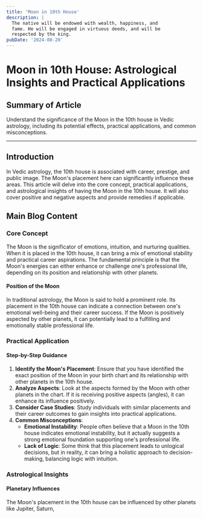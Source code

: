 ```yaml
---
title: 'Moon in 10th House'
description: |
  The native will be endowed with wealth, happiness, and
  fame. He will be engaged in virtuous deeds, and will be
  respected by the king.
pubDate: '2024-08-20'
---
```


# Moon in 10th House: Astrological Insights and Practical Applications

## Summary of Article
Understand the significance of the Moon in the 10th house in Vedic astrology, including its potential effects, practical applications, and common misconceptions.

---

## Introduction
In Vedic astrology, the 10th house is associated with career, prestige, and public image. The Moon's placement here can significantly influence these areas. This article will delve into the core concept, practical applications, and astrological insights of having the Moon in the 10th house. It will also cover positive and negative aspects and provide remedies if applicable.

## Main Blog Content

### Core Concept
The Moon is the significator of emotions, intuition, and nurturing qualities. When it is placed in the 10th house, it can bring a mix of emotional stability and practical career aspirations. The fundamental principle is that the Moon's energies can either enhance or challenge one's professional life, depending on its position and relationship with other planets.

#### Position of the Moon
In traditional astrology, the Moon is said to hold a prominent role. Its placement in the 10th house can indicate a connection between one's emotional well-being and their career success. If the Moon is positively aspected by other planets, it can potentially lead to a fulfilling and emotionally stable professional life.

### Practical Application

#### Step-by-Step Guidance
1. **Identify the Moon's Placement**: Ensure that you have identified the exact position of the Moon in your birth chart and its relationship with other planets in the 10th house.
2. **Analyze Aspects**: Look at the aspects formed by the Moon with other planets in the chart. If it is receiving positive aspects (angles), it can enhance its influence positively.
3. **Consider Case Studies**: Study individuals with similar placements and their career outcomes to gain insights into practical applications.
4. **Common Misconceptions**:
   - **Emotional Instability**: People often believe that a Moon in the 10th house indicates emotional instability, but it actually suggests a strong emotional foundation supporting one's professional life.
   - **Lack of Logic**: Some think that this placement leads to unlogical decisions, but in reality, it can bring a holistic approach to decision-making, balancing logic with intuition.

### Astrological Insights
#### Planetary Influences
The Moon's placement in the 10th house can be influenced by other planets like Jupiter, Saturn,
